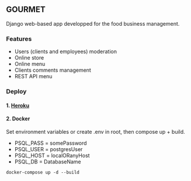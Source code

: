## GOURMET

Django web-based app developped for the food business management.


### Features

- Users (clients and employees) moderation
- Online store
- Online menu
- Clients comments management
- REST API menu

### Deploy

#### 1. [Heroku](https://shelter-tigre.herokuapp.com/)

#### 2. Docker

Set environment variables or create .env in root, then compose up + build.

- PSQL_PASS = somePassword
- PSQL_USER = postgresUser
- PSQL_HOST = localORanyHost
- PSQL_DB = DatabaseName

```
docker-compose up -d --build
```